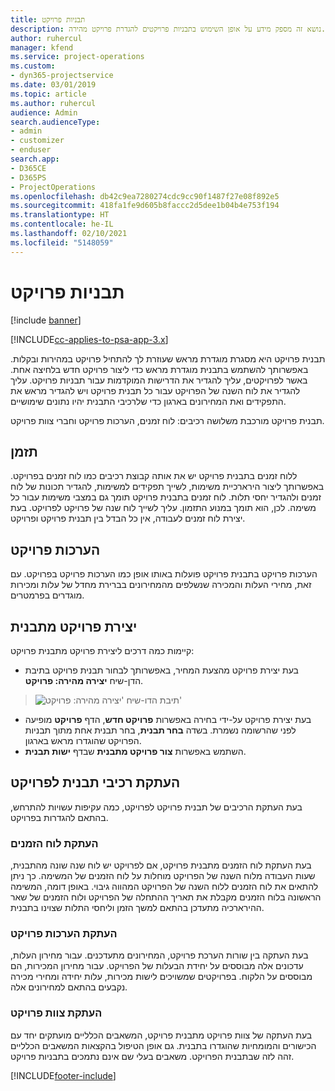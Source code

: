 ```yaml
---
title: תבניות פרויקט
description: נושא זה מספק מידע על אופן השימוש בתבניות פרויקטים להגדרת פרויקט מהירה.
author: ruhercul
manager: kfend
ms.service: project-operations
ms.custom:
- dyn365-projectservice
ms.date: 03/01/2019
ms.topic: article
ms.author: ruhercul
audience: Admin
search.audienceType:
- admin
- customizer
- enduser
search.app:
- D365CE
- D365PS
- ProjectOperations
ms.openlocfilehash: db42c9ea7280274cdc9cc90f1487f27e08f892e5
ms.sourcegitcommit: 418fa1fe9d605b8faccc2d5dee1b04b4e753f194
ms.translationtype: HT
ms.contentlocale: he-IL
ms.lasthandoff: 02/10/2021
ms.locfileid: "5148059"
---
```

# <a name="project-templates"></a>תבניות פרויקט 

[!include [banner](../includes/psa-now-project-operations.md)]

[!INCLUDE[cc-applies-to-psa-app-3.x](../includes/cc-applies-to-psa-app-3x.md)]

תבנית פרויקט היא מסגרת מוגדרת מראש שעוזרת לך להתחיל פרויקט במהירות ובקלות. באפשרותך להשתמש בתבנית מוגדרת מראש כדי ליצור פרויקט חדש בלחיצה אחת. באשר לפרויקטים, עליך להגדיר את הדרישות המוקדמות עבור תבניות פרויקט. עליך להגדיר את לוח השנה של הפרויקט עבור כל תבנית פרויקט ויש להגדיר מראש את התפקידים ואת המחירונים בארגון כדי שלרכיבי התבנית יהיו נתונים שימושיים.

תבנית פרויקט מורכבת משלושה רכיבים: לוח זמנים, הערכות פרויקט וחברי צוות פרויקט.

## <a name="schedule"></a>תזמן

ללוח זמנים בתבנית פרויקט יש את אותה קבוצת רכיבים כמו לוח זמנים בפרויקט. באפשרותך ליצור הירארכיית משימות, לשייך תפקידים למשימות, להגדיר תכונות של לוח זמנים ולהגדיר יחסי תלות. לוח זמנים בתבנית פרויקט תומך גם במצבי משימות עבור כל משימה. לכן, הוא תומך במנוע התזמון. עליך לשייך לוח שנה של פרויקט לפרויקט. בעת יצירת לוח זמנים לעבודה, אין כל הבדל בין תבנית פרויקט ופרויקט.

## <a name="project-estimates"></a>הערכות פרויקט

הערכות פרויקט בתבנית פרויקט פועלות באותו אופן כמו הערכות פרויקט בפרויקט. עם זאת, מחירי העלות והמכירה שנשלפים מהמחירונים בברירת מחדל של עלות ומכירות מוגדרים בפרמטרים.

## <a name="creating-a-project-from-a-template"></a>יצירת פרויקט מתבנית
 
קיימות כמה דרכים ליצירת פרויקט מתבנית פרויקט:

- בעת יצירת פרויקט מהצעת המחיר, באפשרותך לבחור תבנית פרויקט בתיבת הדן-שיח **יצירה מהירה: פרויקט**.

> ![תיבת הדו-שיח 'יצירה מהירה: פרויקט'](media/project-11.png)

- בעת יצירת פרויקט על-ידי בחירה באפשרות **פרויקט חדש**, הדף **פרויקט** מופיעה לפני שהרשומה נשמרת. בשדה **בחר תבנית**, בחר תבנית אחת מתוך תבניות הפרויקט שהוגדרו מראש בארגון.
- השתמש באפשרות **צור פרויקט מתבנית** שבדף **ישות תבנית**.

## <a name="copying-components-of-template-to-project"></a>העתקת רכיבי תבנית לפרויקט

בעת העתקת הרכיבים של תבנית פרויקט לפרויקט, כמה עקיפות עשויות להתרחש, בהתאם להגדרות בפרויקט.

### <a name="copying-the-schedule"></a>העתקת לוח הזמנים

בעת העתקת לוח הזמנים מתבנית פרויקט, אם לפרויקט יש לוח שנה שונה מהתבנית, שעות העבודה מלוח השנה של הפרויקט מוחלות על לוח הזמנים של המשימה. כך ניתן להתאים את לוח הזמנים ללוח השנה של הפרויקט המהווה גיבוי. באופן דומה, המשימה הראשונה בלוח הזמנים מקבלת את תאריך ההתחלה של הפרויקט ולוח הזמנים של שאר ההירארכיה מתעדכן בהתאם למשך הזמן וליחסי התלות שצוינו בתבנית. 

### <a name="copying-project-estimates"></a>העתקת הערכות פרויקט 

בעת העתקה בין שורות הערכת פרויקט, המחירונים מתעדכנים. עבור מחירון העלות, עדכונים אלה מבוססים על יחידת הבעלות של הפרויקט. עבור מחירון המכירות, הם מבוססים על הלקוח. בפרויקטים שמשויכים לישות מכירות, עלות יחידה ומחירי מכירה נקבעים בהתאם למחירונים אלה.

### <a name="copying-a-project-team"></a>העתקת צוות פרויקט

בעת העתקה של צוות פרויקט מתבנית פרויקט, המשאבים הכלליים מועתקים יחד עם הכישורים והמומחיות שהוגדרו בתבנית. גם אופן הטיפול בהקצאות המשאבים הכלליים זהה לזה שבתבנית הפרויקט. משאבים בעלי שם אינם נתמכים בתבניות פרויקט.


[!INCLUDE[footer-include](../includes/footer-banner.md)]